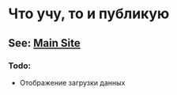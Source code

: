 # Что учу, то и публикую

## See: <a href="https://cv-23y.vercel.app/">Main Site</a>

### Todo:

- Отображение загрузки данных
